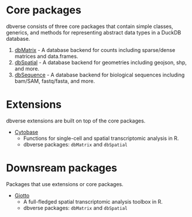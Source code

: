 # Core packages
dbverse consists of three core packages that contain simple classes, generics, and methods for representing abstract data types in a DuckDB database.

1.  [dbMatrix](https://ed2uiz.github.io/dbMatrix) - A database backend
    for counts including sparse/dense matrices and data.frames.
2.  [dbSpatial](https://ed2uiz.github.io/dbSpatial) - A database backend
    for geometries including geojson, shp, and more.
3.  [dbSequence](https://ed2uiz.github.io/dbSequence) - A database
    backend for biological sequences including bam/SAM, fastq/fasta, and
    more.
    

# Extensions
dbverse extensions are built on top of the core packages. 

- [Cytobase](https://ed2uiz.github.io/cytobase/index.html)
    - Functions for single-cell and spatial transcriptomic analysis in R.
    - dbverse packages: `dbMatrix` and `dbSpatial`


# Downsream packages
Packages that use extensions or core packages.

- [Giotto](https://github.com/drieslab/Giotto)
    - A full-fledged spatial transcriptomic analysis toolbox in R.
    - dbverse packages: `dbMatrix` and `dbSpatial`
